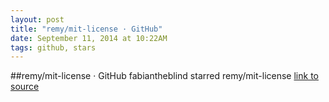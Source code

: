```yaml
---
layout: post
title: "remy/mit-license · GitHub"
date: September 11, 2014 at 10:22AM
tags: github, stars
---
```

##remy/mit-license · GitHub
fabiantheblind starred remy/mit-license
[link to source](http://ift.tt/RRPbvl) 
